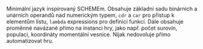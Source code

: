 Minimální jazyk inspirovaný SCHEMEm. Obsahuje základní sadu binárních a unárních operandů nad numerickým typem, `cdr` a `car` pro přístup k elementům listu, `lambda` expressions pro definici funkcí. Dále obsahuje proměnné navázané přímo na instanci hry, jako např. počet surovin, populaci, koordináty momentální vesnice. Nijak nedovoluje přímo automatizovat hru.